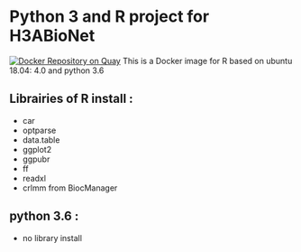 # Python 3 and R project for H3ABioNet

[![Docker Repository on Quay](https://quay.io/repository/h3abionet_org/p3rproject/status "Docker Repository on Quay")](https://quay.io/repository/h3abionet_org/p3rproject)
This is a Docker image for  R based on ubuntu 18.04: 4.0 and python 3.6


## Librairies of R install :
 * car
 * optparse 
 * data.table 
 * ggplot2
 * ggpubr 
 * ff 
 * readxl 
 * crlmm from BiocManager

## python 3.6 :
 * no library install



